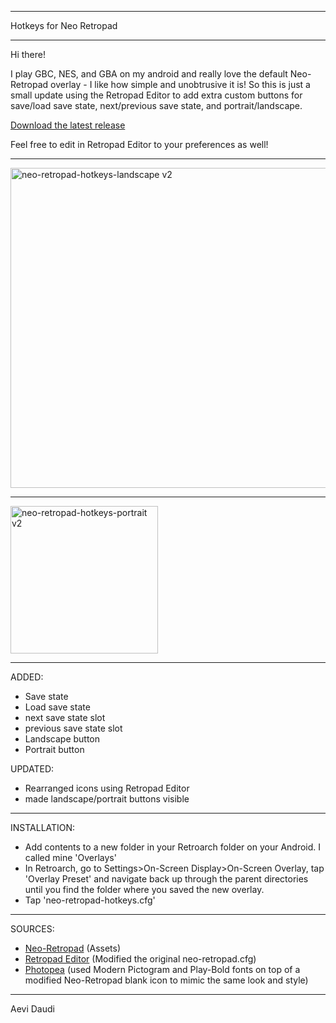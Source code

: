 ____________________________________

Hotkeys for Neo Retropad
____________________________________

Hi there!

I play GBC, NES, and GBA on my android and really love the default Neo-Retropad overlay - I like how simple and unobtrusive it is! So this is just a small update using the Retropad Editor to add extra custom buttons for save/load save state, next/previous save state, and portrait/landscape.

[Download the latest release](https://github.com/Aevi-Daudi/Neo-Retropad-Hotkeys/releases/download/v2.0/Neo.Retropad.Hotkeys.v2.rar)

Feel free to edit in Retropad Editor to your preferences as well!

------------------------------------

<img width="512" alt="neo-retropad-hotkeys-landscape v2" src="https://github.com/Aevi-Daudi/Hotkeys-Neo-Retropad/assets/160430397/3e9be5f5-f5a3-4adb-a120-125c66bcc8a9">

------------------------------------

<img width="236" alt="neo-retropad-hotkeys-portrait v2" src="https://github.com/Aevi-Daudi/Hotkeys-Neo-Retropad/assets/160430397/44a10a32-abc1-4dd5-85e0-ac85067a6abb">

------------------------------------

ADDED:
- Save state
- Load save state
- next save state slot
- previous save state slot
- Landscape button
- Portrait button

UPDATED:
- Rearranged icons using Retropad Editor
- made landscape/portrait buttons visible

------------------------------------

INSTALLATION:

- Add contents to a new folder in your Retroarch folder on your Android. I called mine 'Overlays'
- In Retroarch, go to Settings>On-Screen Display>On-Screen Overlay, tap 'Overlay Preset' and navigate back up through the parent directories until you find the folder where you saved the new overlay.
- Tap 'neo-retropad-hotkeys.cfg'

------------------------------------

SOURCES:

- [Neo-Retropad](https://github.com/libretro/common-overlays/tree/master/gamepads/neo-retropad) (Assets)
- [Retropad Editor](https://forums.libretro.com/t/retropad-editor-create-and-edit-onscreen-gamepads/38331/10) (Modified the original neo-retropad.cfg)
- [Photopea](https://www.photopea.com/) (used Modern Pictogram and Play-Bold fonts on top of a modified Neo-Retropad blank icon to mimic the same look and style)

------------------------------------
Aevi Daudi
